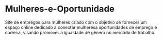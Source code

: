 # Mulheres-e-Oportunidade
Site de empregos para mulheres criado com o objetivo de fornecer um espaço online dedicado a conectar mulheresa oportunidades de emprego e carreira, visando promover a igualdade de gênero no mercado de trabalho.
